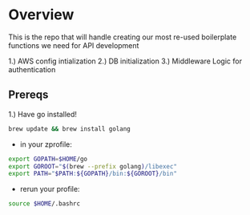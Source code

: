 # Overview
This is the repo that will handle creating our most re-used boilerplate functions we need for API development

1.) AWS config intialization
2.) DB initialization
3.) Middleware Logic for authentication

## Prereqs
1.) Have go installed!

```bash
brew update && brew install golang
```
* in your zprofile:

``` bash
export GOPATH=$HOME/go
export GOROOT="$(brew --prefix golang)/libexec"
export PATH="$PATH:${GOPATH}/bin:${GOROOT}/bin"
```

* rerun your profile:
```bash
source $HOME/.bashrc
```
